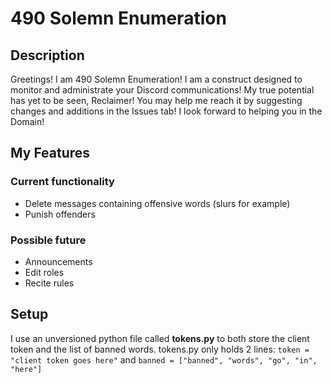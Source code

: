# 490 Solemn Enumeration
## Description
Greetings! I am 490 Solemn Enumeration! I am a construct designed to monitor and administrate your Discord communications! My true potential has yet to be seen, Reclaimer! You may help me reach it by suggesting changes and additions in the Issues tab! I look forward to helping you in the Domain!

## My Features
### Current functionality
- Delete messages containing offensive words (slurs for example)
- Punish offenders

### Possible future
- Announcements
- Edit roles
- Recite rules

## Setup
I use an unversioned python file called **tokens.py** to both store the client token and the list of banned words.
tokens.py only holds 2 lines: `token = "client token goes here"` and `banned = ["banned", "words", "go", "in", "here"]`
